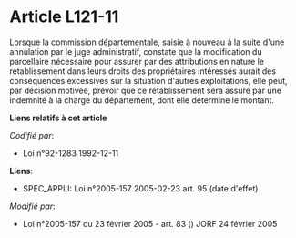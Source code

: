 # Article L121-11

Lorsque la commission départementale, saisie à nouveau à la suite d'une annulation par le juge administratif, constate que la
modification du parcellaire nécessaire pour assurer par des attributions en nature le rétablissement dans leurs droits des
propriétaires intéressés aurait des conséquences excessives sur la situation d'autres exploitations, elle peut, par décision
motivée, prévoir que ce rétablissement sera assuré par une indemnité à la charge du département, dont elle détermine le
montant.

**Liens relatifs à cet article**

_Codifié par_:

  - Loi n°92-1283 1992-12-11

**Liens**:

  - SPEC_APPLI: Loi n°2005-157 2005-02-23 art. 95 (date d'effet)

_Modifié par_:

  - Loi n°2005-157 du 23 février 2005 - art. 83 () JORF 24 février 2005
